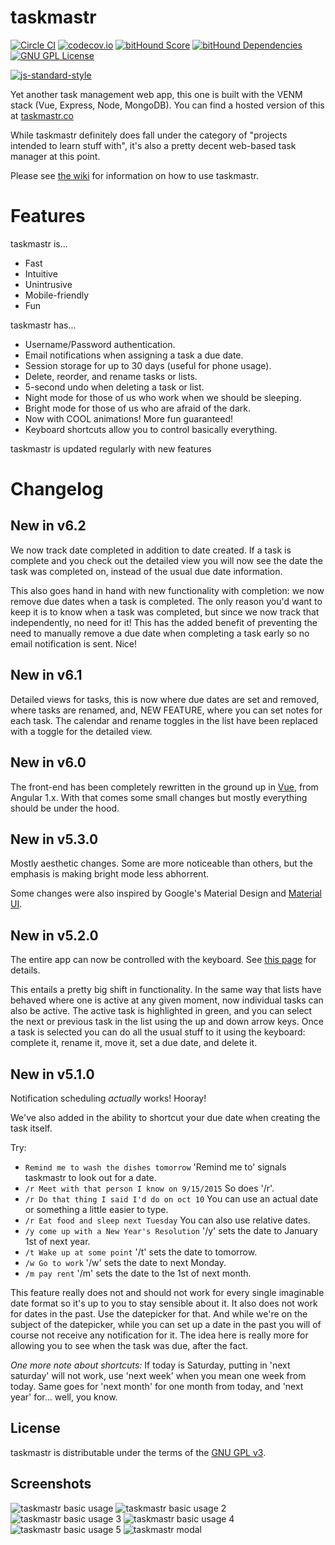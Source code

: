 # taskmastr

[![Circle CI](https://circleci.com/gh/patrickfatrick/taskmastr.svg?style=shield)](https://circleci.com/gh/patrickfatrick/taskmastr)
[![codecov.io](https://codecov.io/github/patrickfatrick/taskmastr/coverage.svg?branch=master)](https://codecov.io/github/patrickfatrick/taskmastr?branch=master)
[![bitHound Score](https://www.bithound.io/github/patrickfatrick/taskmastr/badges/score.svg)](https://www.bithound.io/github/patrickfatrick/taskmastr)
[![bitHound Dependencies](https://www.bithound.io/github/patrickfatrick/taskmastr/badges/dependencies.svg)](https://www.bithound.io/github/patrickfatrick/taskmastr/master/dependencies/npm)
[![GNU GPL License][license-image]][license-url]

[![js-standard-style](https://cdn.rawgit.com/feross/standard/master/badge.svg)](https://github.com/feross/standard)

Yet another task management web app, this one is built with the VENM stack (Vue, Express, Node, MongoDB). You can find a hosted version of this at [taskmastr.co](https://www.taskmastr.co)

While taskmastr definitely does fall under the category of "projects intended to learn stuff with", it's also a pretty decent web-based task manager at this point.

Please see [the wiki](https://patrickfatrick.gitbooks.io/taskmastr/content/) for information on how to use taskmastr.

# Features

taskmastr is...

- Fast
- Intuitive
- Unintrusive
- Mobile-friendly
- Fun

taskmastr has...

- Username/Password authentication.
- Email notifications when assigning a task a due date.
- Session storage for up to 30 days (useful for phone usage).
- Delete, reorder, and rename tasks or lists.
- 5-second undo when deleting a task or list.
- Night mode for those of us who work when we should be sleeping.
- Bright mode for those of us who are afraid of the dark.
- Now with COOL animations! More fun guaranteed!
- Keyboard shortcuts allow you to control basically everything.

taskmastr is updated regularly with new features

# Changelog

## New in v6.2

We now track date completed in addition to date created. If a task is complete and you check out the detailed view you will now see the date the task was completed on, instead of the usual due date information.

This also goes hand in hand with new functionality with completion: we now remove due dates when a task is completed. The only reason you'd want to keep it is to know when a task was completed, but since we now track that independently, no need for it! This has the added benefit of preventing the need to manually remove a due date when completing a task early so no email notification is sent. Nice!

## New in v6.1

Detailed views for tasks, this is now where due dates are set and removed, where tasks are renamed, and, NEW FEATURE, where you can set notes for each task. The calendar and rename toggles in the list have been replaced with a toggle for the detailed view.

## New in v6.0

The front-end has been completely rewritten in the ground up in [Vue](vuejs.org), from Angular 1.x. With that comes some small changes but mostly everything should be under the hood. 

## New in v5.3.0

Mostly aesthetic changes. Some are more noticeable than others, but the emphasis is making bright mode less abhorrent.

Some changes were also inspired by Google's Material Design and [Material UI](http://material-ui.com/#/home).

## New in v5.2.0

The entire app can now be controlled with the keyboard. See [this page](https://github.com/patrickfatrick/taskmastr/wiki/Keyboard-shortcuts) for details.

This entails a pretty big shift in functionality. In the same way that lists have behaved where one is active at any given moment, now individual tasks can also be active. The active task is highlighted in green, and you can select the next or previous task in the list using the up and down arrow keys. Once a task is selected you can do all the usual stuff to it using the keyboard: complete it, rename it, move it, set a due date, and delete it.

## New in v5.1.0

Notification scheduling _actually_ works! Hooray!

We've also added in the ability to shortcut your due date when creating the task itself.

Try:

- `Remind me to wash the dishes tomorrow` 'Remind me to' signals taskmastr to look out for a date.
- `/r Meet with that person I know on 9/15/2015` So does '/r'.
- `/r Do that thing I said I'd do on oct 10` You can use an actual date or something a little easier to type.
- `/r Eat food and sleep next Tuesday` You can also use relative dates.
- `/y come up with a New Year's Resolution` '/y' sets the date to January 1st of next year.
- `/t Wake up at some point` '/t' sets the date to tomorrow.
- `/w Go to work` '/w' sets the date to next Monday.
- `/m pay rent` '/m' sets the date to the 1st of next month.

This feature really does not and should not work for every single imaginable date format so it's up to you to stay sensible about it. It also does not work for dates in the past. Use the datepicker for that. And while we're on the subject of the datepicker, while you can set up a date in the past you will of course not receive any notification for it. The idea here is really more for allowing you to see when the task was due, after the fact.

_One more note about shortcuts:_ If today is Saturday, putting in 'next saturday' will not work, use 'next week' when you mean one week from today. Same goes for 'next month' for one month from today, and 'next year' for... well, you know.

## License

taskmastr is distributable under the terms of the [GNU GPL v3](./LICENSE).

[license-image]: https://openclipart.org/download/89185/button-gpl-source.svg
[license-url]: LICENSE

## Screenshots

![taskmastr basic usage](/images/taskmastr-basic-usage-1.png)
![taskmastr basic usage 2](/images/taskmastr-basic-usage-2.png)
![taskmastr basic usage 3](/images/taskmastr-basic-usage-3.png)
![taskmastr basic usage 4](/images/taskmastr-basic-usage-4.png)
![taskmastr basic usage 5](/images/taskmastr-basic-usage-5.png)
![taskmastr modal](/images/taskmastr-modal.png)
